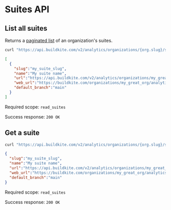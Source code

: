 # Suites API

## List all suites

Returns a [paginated list](<%= paginated_resource_docs_url %>) of an organization's suites.

```bash
curl "https://api.buildkite.com/v2/analytics/organizations/{org.slug}/suites"
```

```json
[
  {
    "slug":"my_suite_slug",
    "name":"My suite name",
    "url":"https://api.buildkite.com/v2/analytics/organizations/my_great_org/suites/my_suite_slug",
    "web_url":"https://buildkite.com/organizations/my_great_org/analytics/suites/my_suite_slug",
    "default_branch":"main"
  }
]
```

Required scope: `read_suites`

Success response: `200 OK`

## Get a suite

```bash
curl "https://api.buildkite.com/v2/analytics/organizations/{org.slug}/suites/{suite.slug}"
```

```json
{
  "slug":"my_suite_slug",
  "name":"My suite name",
  "url":"https://api.buildkite.com/v2/analytics/organizations/my_great_org/suites/my_suite_slug",
  "web_url":"https://buildkite.com/organizations/my_great_org/analytics/suites/my_suite_slug",
  "default_branch":"main"
}
```

Required scope: `read_suites`

Success response: `200 OK`
